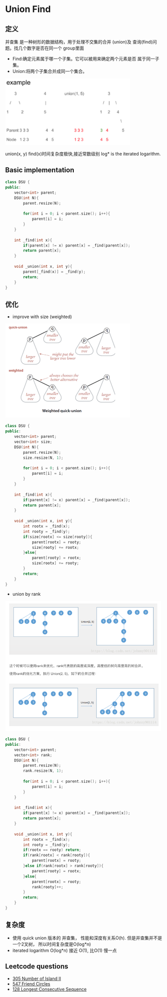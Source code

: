 # Union Find
## 定义
并查集 是一种树形的数据结构，用于处理不交集的合并 (union)及 查询(find)问题。找几个数字是否在同一个 group里面
- Find:确定元素属于哪一个子集。它可以被用来确定两个元素是否 属于同一子集。
- Union:将两个子集合并成同一个集合。

<img src="../assets/unionfind.png" width="400" />

union(x, y) find(x)时间复杂度极快,接近常数级别 log* is the iterated logarithm.

## Basic implementation
```c++
class DSU {
public:
    vector<int> parent;
    DSU(int N){
        parent.resize(N);

        for(int i = 0; i < parent.size(); i++){
            parent[i] = i;
        }
    }

    int _find(int x){
        if(parent[x] != x) parent[x] = _find(parent[x]);
        return parent[x];
    }
    
    void _union(int x, int y){
        parent[_find(x)] = _find(y);
        return;
    }
}
```

## 优化
- improve with size (weighted)

<img src="../assets/weighted_quick_union.png" width="400" />

```c++
class DSU {
public:
    vector<int> parent;
    vector<int> size;
    DSU(int N){
        parent.resize(N);
        size.resize(N, 1);

        for(int i = 0; i < parent.size(); i++){
            parent[i] = i;
        }
    }

    int _find(int x){
        if(parent[x] != x) parent[x] = _find(parent[x]);
        return parent[x];
    }
    
    void _union(int x, int y){
        int rootx = _find(x);
        int rooty = _find(y);
        if(size[rootx] <= size[rooty]){
            parent[rootx] = rooty;
            size[rooty] += rootx;
        }else{
            parent[rooty] = rootx;
            size[rootx] += rooty;
        }
        return;
    }
}
```
- union by rank

<img src="../assets/union_by_rank.png" width="500" />

```c++
class DSU {
public:
    vector<int> parent;
    vector<int> rank;
    DSU(int N){
        parent.resize(N);
        rank.resize(N, 1);

        for(int i = 0; i < parent.size(); i++){
            parent[i] = i;
        }
    }

    int _find(int x){
        if(parent[x] != x) parent[x] = _find(parent[x]);
        return parent[x];
    }
    
    void _union(int x, int y){
        int rootx = _find(x);
        int rooty = _find(y);
        if(rootx == rooty) return;
        if(rank[rootx] < rank[rooty]){
            parent[rootx] = rooty;
        }else if(rank[rootx] > rank[rooty]){
            parent[rooty] = rootx;
        }else{
            parent[rootx] = rooty;
            rank[rooty]++;
        }
        return;
    }
}
```

## 复杂度
- 使用 quick union 版本的 并查集， 性能和深度有关系O(h).
但是并查集并不是一个2叉树， 所以时间复杂度是O(log*n)
- iterated logarithm O(log*n) 接近 O(1), 比O(1) 慢一点

## Leetcode questions
- [305 Number of Island II](../leetcode_questions/305_number_of_island_ii.md)
- [547 Friend Circles](../leetcode_questions/547_friend_circles.md)
- [128 Longest Consecutive Sequence](../leetcode_questions/128_longest_consecutive_sequence.md)